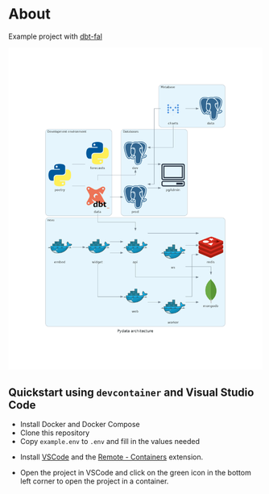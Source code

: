 # About

Example project with [dbt-fal](https://github.com/fal-ai/fal)

![Architecture](assets/img/pydata_architecture.png)

## Quickstart using `devcontainer` and Visual Studio Code

- Install Docker and Docker Compose
- Clone this repository
- Copy `example.env` to `.env` and fill in the values needed
<!-- trunk-ignore(markdownlint/MD013) -->
- Install [VSCode](https://code.visualstudio.com/) and the [Remote - Containers](https://marketplace.visualstudio.com/items?itemName=ms-vscode-remote.remote-containers) extension.
<!-- trunk-ignore(markdownlint/MD013) -->
- Open the project in VSCode and click on the green icon in the bottom left corner to open the project in a container.

